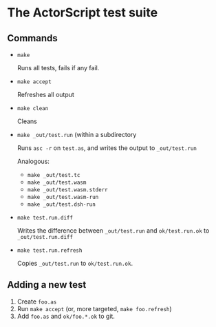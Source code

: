 The ActorScript test suite
==========================

Commands
--------

* `make`

   Runs all tests, fails if any fail.

* `make accept`

   Refreshes all output

* `make clean`

   Cleans

* `make _out/test.run` (within a subdirectory

   Runs `asc -r` on `test.as`, and writes the output to `_out/test.run`

   Analogous:

   - `make _out/test.tc`
   - `make _out/test.wasm`
   - `make _out/test.wasm.stderr`
   - `make _out/test.wasm-run`
   - `make _out/test.dsh-run`

* `make test.run.diff`

   Writes the difference between `_out/test.run` and `ok/test.run.ok` to
   `_out/test.run.diff`

* `make test.run.refresh`

   Copies `_out/test.run` to `ok/test.run.ok`.


Adding a new test
-----------------

1. Create `foo.as`
2. Run `make accept` (or, more targeted, `make foo.refresh`)
3. Add `foo.as` and `ok/foo.*.ok` to git.
